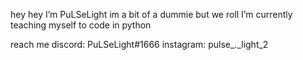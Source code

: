 hey hey I’m PuLSeLight 
im a bit of a dummie but we roll
I’m currently teaching myself to code in python

reach me discord: PuLSeLight#1666 instagram: pulse_._light_2

<!---
PuLSeLight-2/PuLSeLight-2 is a ✨ special ✨ repository because its `README.md` (this file) appears on your GitHub profile.
You can click the Preview link to take a look at your changes.
--->

